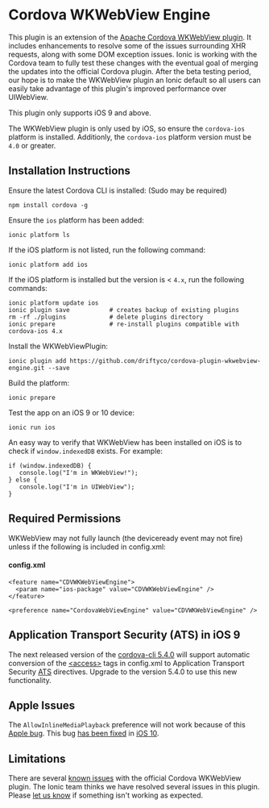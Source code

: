 <!--
# license: Licensed to the Apache Software Foundation (ASF) under one
#         or more contributor license agreements.  See the NOTICE file
#         distributed with this work for additional information
#         regarding copyright ownership.  The ASF licenses this file
#         to you under the Apache License, Version 2.0 (the
#         "License"); you may not use this file except in compliance
#         with the License.  You may obtain a copy of the License at
#
#           http://www.apache.org/licenses/LICENSE-2.0
#
#         Unless required by applicable law or agreed to in writing,
#         software distributed under the License is distributed on an
#         "AS IS" BASIS, WITHOUT WARRANTIES OR CONDITIONS OF ANY
#         KIND, either express or implied.  See the License for the
#         specific language governing permissions and limitations
#         under the License.
-->

Cordova WKWebView Engine
======

This plugin is an extension of the [Apache Cordova WKWebView plugin](https://github.com/apache/cordova-plugin-wkwebview-engine). It includes enhancements to resolve some of the issues surrounding XHR requests, along with some DOM exception issues. Ionic is working with the Cordova team
to fully test these changes with the eventual goal of merging the updates into the official Cordova plugin. After the beta testing period, our hope is to make the WKWebView plugin an Ionic default so all users can easily take advantage of this plugin's improved performance over UIWebView.

This plugin only supports iOS 9 and above.

The WKWebView plugin is only used by iOS, so ensure the `cordova-ios` platform is installed. Additionly, the `cordova-ios` platform version must be `4.0` or greater.

Installation Instructions
-------------------

Ensure the latest Cordova CLI is installed:  (Sudo may be required)

```
npm install cordova -g
```

Ensure the `ios` platform has been added:

```
ionic platform ls
```

If the iOS platform is not listed, run the following command:

```
ionic platform add ios
```

If the iOS platform is installed but the version is < `4.x`, run the following commands:

```
ionic platform update ios
ionic plugin save           # creates backup of existing plugins
rm -rf ./plugins            # delete plugins directory
ionic prepare               # re-install plugins compatible with cordova-ios 4.x
```

Install the WKWebViewPlugin:

```
ionic plugin add https://github.com/driftyco/cordova-plugin-wkwebview-engine.git --save
```

Build the platform:

```
ionic prepare
```

Test the app on an iOS 9 or 10 device:

```
ionic run ios
```

An easy way to verify that WKWebView has been installed on iOS is to check if `window.indexedDB` exists.  For example:

```
if (window.indexedDB) {
   console.log("I'm in WKWebView!");
} else {
   console.log("I'm in UIWebView");
}
```

Required Permissions
-------------------
WKWebView may not fully launch (the deviceready event may not fire) unless if the following is included in config.xml:
#### config.xml
```
<feature name="CDVWKWebViewEngine">
  <param name="ios-package" value="CDVWKWebViewEngine" />
</feature>

<preference name="CordovaWebViewEngine" value="CDVWKWebViewEngine" />
```

Application Transport Security (ATS) in iOS 9
-----------

The next released version of the [cordova-cli 5.4.0](https://www.npmjs.com/package/cordova) will support automatic conversion of the [&lt;access&gt;](http://cordova.apache.org/docs/en/edge/guide/appdev/whitelist/index.html) tags in config.xml to Application Transport Security [ATS](https://developer.apple.com/library/prerelease/ios/documentation/General/Reference/InfoPlistKeyReference/Articles/CocoaKeys.html#//apple_ref/doc/uid/TP40009251-SW33) directives. Upgrade to the version 5.4.0 to use this new functionality.

Apple Issues
-------

The `AllowInlineMediaPlayback` preference will not work because of this [Apple bug](http://openradar.appspot.com/radar?id=6673091526656000). This bug [has been fixed](https://issues.apache.org/jira/browse/CB-11452) in [iOS 10](https://twitter.com/shazron/status/745546355796389889).

Limitations
--------

There are several [known issues](https://issues.apache.org/jira/issues/?jql=project%20%3D%20CB%20AND%20labels%20%3D%20wkwebview-known-issues) with the official Cordova WKWebView plugin. The Ionic team thinks we have resolved several issues in this plugin. Please [let us know](https://github.com/driftyco/cordova-plugin-wkwebview-engine/issues) if something isn't working as expected.
